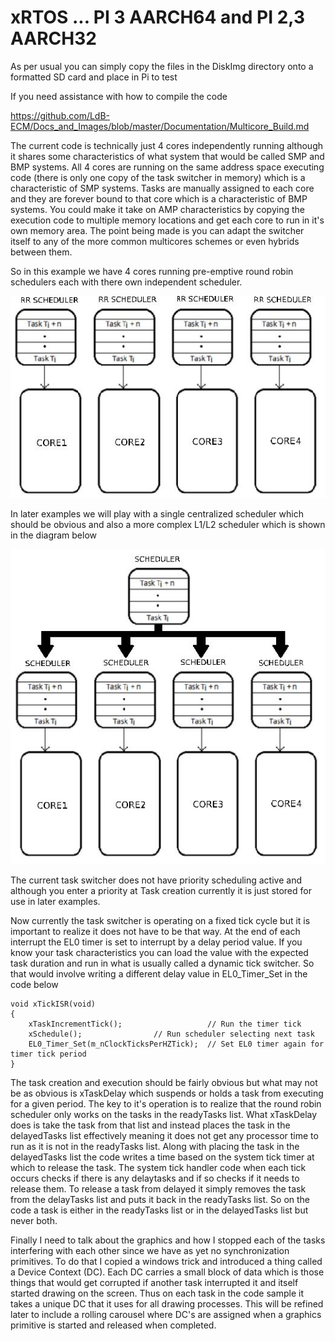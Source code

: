 
# xRTOS ... PI 3 AARCH64 and PI 2,3 AARCH32
As per usual you can simply copy the files in the DiskImg directory onto a formatted SD card and place in Pi to test
>
If you need assistance with how to compile the code
>
https://github.com/LdB-ECM/Docs_and_Images/blob/master/Documentation/Multicore_Build.md
>
The current code is technically just 4 cores independently running although it shares some characteristics of what system that would be called SMP and BMP systems. All 4 cores are running on the same address space executing code (there is only one copy of the task switcher in memory) which is a characteristic of SMP systems. Tasks are manually assigned to each core and they are forever bound to that core which is a characteristic of BMP systems. You could make it take on AMP characteristics by copying the execution code to multiple memory locations and get each core to run in it's own memory area. The point being made is you can adapt the switcher itself to any of the more common multicores schemes or even hybrids between them.
>
So in this example we have 4 cores running pre-emptive round robin schedulers each with there own independent scheduler.
>
![](https://github.com/LdB-ECM/Docs_and_Images/blob/master/Images/xRTOS-Schedulers.jpg?raw=true)
>
In later examples we will play with a single centralized scheduler which should be obvious and also a more complex L1/L2 scheduler which is shown in the diagram below
>
![](https://github.com/LdB-ECM/Docs_and_Images/blob/master/Images/xRTOS_L1_and_L2_scheduler.jpg?raw=true)
>
The current task switcher does not have priority scheduling active and although you enter a priority at Task creation currently it is just stored for use in later examples.
>
Now currently the task switcher is operating on a fixed tick cycle but it is important to realize it does not have to be that way. At the end of each interrupt the EL0 timer is set to interrupt by a delay period value. If you know your task characteristics you can load the value with the expected task duration and run in what is usually called a dynamic tick switcher. So that would involve writing a different delay value in EL0_Timer_Set in the code below
>
~~~
void xTickISR(void)
{
	xTaskIncrementTick();                   // Run the timer tick
	xSchedule();				// Run scheduler selecting next task
	EL0_Timer_Set(m_nClockTicksPerHZTick);	// Set EL0 timer again for timer tick period
}
~~~
>
The task creation and execution should be fairly obvious but what may not be as obvious is xTaskDelay which suspends or holds a task from executing for a given period. The key to it's operation is to realize that the round robin scheduler only works on the tasks in the readyTasks list. What xTaskDelay does is take the task from that list and instead places the task in the delayedTasks list effectively meaning it does not get any processor time to run as it is not in the readyTasks list. Along with placing the task in the delayedTasks list the code writes a time based on the system tick timer at which to release the task. The system tick handler code when each tick occurs checks if there is any delaytasks and if so checks if it needs to release them. To release a task from delayed it simply removes the task from the delayTasks list and puts it back in the readyTasks list. So on the code a task is either in the readyTasks list or in the delayedTasks list but never both.

Finally I need to talk about the graphics and how I stopped each of the tasks interfering with each other since we have as yet no synchronization primitives. To do that I copied a windows trick and introduced a thing called a Device Context (DC). Each DC carries a small block of data which is those things that would get corrupted if another task interrupted it and itself started drawing on the screen. Thus on each task in the code sample it takes a unique DC that it uses for all drawing processes. This will be refined later to include a rolling carousel where DC's are assigned when a graphics primitive is started and released when completed.
